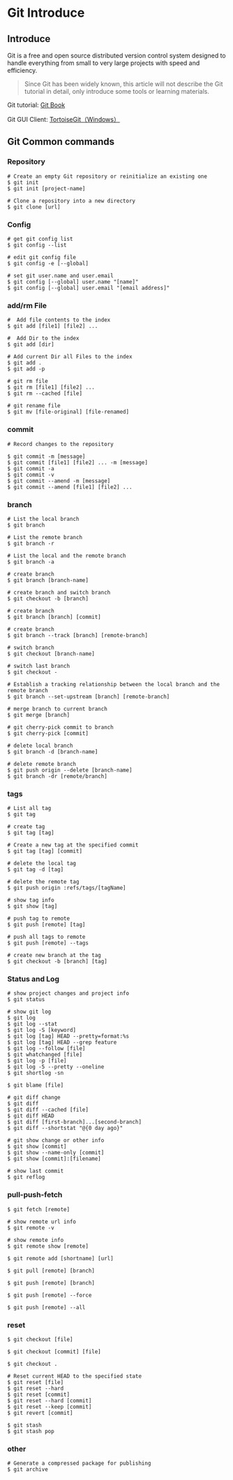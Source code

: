 # Git Introduce

## Introduce

Git is a free and open source distributed version control system designed to handle everything from small to very large projects with speed and efficiency.

> Since Git has been widely known, this article will not describe the Git tutorial in detail, only introduce some tools or learning materials.

Git tutorial: [Git Book](https://git-scm.com/doc)

Git GUI Client: [TortoiseGit（Windows）](https://tortoisegit.org/download/)

## Git Common commands

### Repository

```
# Create an empty Git repository or reinitialize an existing one
$ git init
$ git init [project-name]

# Clone a repository into a new directory
$ git clone [url]
```

### Config

```
# get git config list
$ git config --list

# edit git config file
$ git config -e [--global]

# set git user.name and user.email
$ git config [--global] user.name "[name]"
$ git config [--global] user.email "[email address]"
```

### add/rm File

```
#  Add file contents to the index
$ git add [file1] [file2] ...

#  Add Dir to the index
$ git add [dir]

# Add current Dir all Files to the index
$ git add .
$ git add -p

# git rm file
$ git rm [file1] [file2] ...
$ git rm --cached [file]

# git rename file
$ git mv [file-original] [file-renamed]
```

### commit

```
# Record changes to the repository

$ git commit -m [message]
$ git commit [file1] [file2] ... -m [message]
$ git commit -a
$ git commit -v
$ git commit --amend -m [message]
$ git commit --amend [file1] [file2] ...
```

### branch

```
# List the local branch
$ git branch

# List the remote branch
$ git branch -r

# List the local and the remote branch
$ git branch -a

# create branch
$ git branch [branch-name]

# create branch and switch branch
$ git checkout -b [branch]

# create branch
$ git branch [branch] [commit]

# create branch
$ git branch --track [branch] [remote-branch]

# switch branch
$ git checkout [branch-name]

# switch last branch
$ git checkout -

# Establish a tracking relationship between the local branch and the remote branch
$ git branch --set-upstream [branch] [remote-branch]

# merge branch to current branch
$ git merge [branch]

# git cherry-pick commit to branch
$ git cherry-pick [commit]

# delete local branch
$ git branch -d [branch-name]

# delete remote branch
$ git push origin --delete [branch-name]
$ git branch -dr [remote/branch]
```

### tags

```
# List all tag
$ git tag

# create tag
$ git tag [tag]

# Create a new tag at the specified commit
$ git tag [tag] [commit]

# delete the local tag
$ git tag -d [tag]

# delete the remote tag
$ git push origin :refs/tags/[tagName]

# show tag info
$ git show [tag]

# push tag to remote
$ git push [remote] [tag]

# push all tags to remote
$ git push [remote] --tags

# create new branch at the tag
$ git checkout -b [branch] [tag]
```

### Status and Log

```
# show project changes and project info
$ git status

# show git log
$ git log
$ git log --stat
$ git log -S [keyword]
$ git log [tag] HEAD --pretty=format:%s
$ git log [tag] HEAD --grep feature
$ git log --follow [file]
$ git whatchanged [file]
$ git log -p [file]
$ git log -5 --pretty --oneline
$ git shortlog -sn

$ git blame [file]

# git diff change
$ git diff
$ git diff --cached [file]
$ git diff HEAD
$ git diff [first-branch]...[second-branch]
$ git diff --shortstat "@{0 day ago}"

# git show change or other info
$ git show [commit]
$ git show --name-only [commit]
$ git show [commit]:[filename]

# show last commit
$ git reflog
```

### pull-push-fetch

```
$ git fetch [remote]

# show remote url info
$ git remote -v

# show remote info
$ git remote show [remote]

$ git remote add [shortname] [url]

$ git pull [remote] [branch]

$ git push [remote] [branch]

$ git push [remote] --force

$ git push [remote] --all
```

### reset

```
$ git checkout [file]

$ git checkout [commit] [file]

$ git checkout .

# Reset current HEAD to the specified state
$ git reset [file]
$ git reset --hard
$ git reset [commit]
$ git reset --hard [commit]
$ git reset --keep [commit]
$ git revert [commit]

$ git stash
$ git stash pop
```

### other

```
# Generate a compressed package for publishing
$ git archive
```